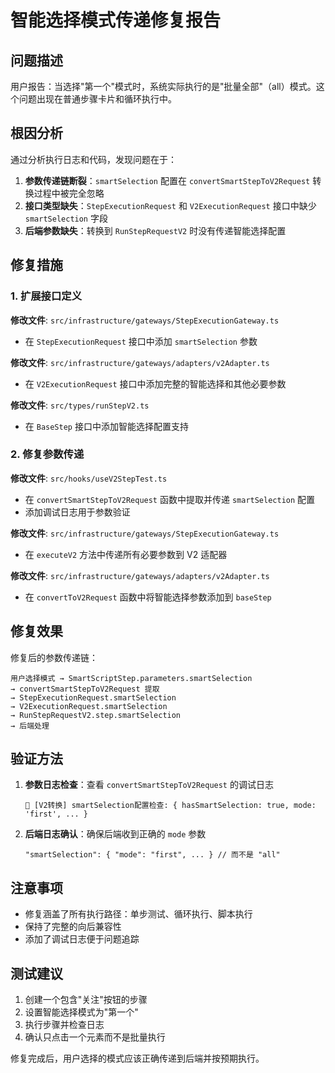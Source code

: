 # 智能选择模式传递修复报告

## 问题描述

用户报告：当选择"第一个"模式时，系统实际执行的是"批量全部"（all）模式。这个问题出现在普通步骤卡片和循环执行中。

## 根因分析

通过分析执行日志和代码，发现问题在于：

1. **参数传递链断裂**：`smartSelection` 配置在 `convertSmartStepToV2Request` 转换过程中被完全忽略
2. **接口类型缺失**：`StepExecutionRequest` 和 `V2ExecutionRequest` 接口中缺少 `smartSelection` 字段
3. **后端参数缺失**：转换到 `RunStepRequestV2` 时没有传递智能选择配置

## 修复措施

### 1. 扩展接口定义

**修改文件**: `src/infrastructure/gateways/StepExecutionGateway.ts`
- 在 `StepExecutionRequest` 接口中添加 `smartSelection` 参数

**修改文件**: `src/infrastructure/gateways/adapters/v2Adapter.ts`  
- 在 `V2ExecutionRequest` 接口中添加完整的智能选择和其他必要参数

**修改文件**: `src/types/runStepV2.ts`
- 在 `BaseStep` 接口中添加智能选择配置支持

### 2. 修复参数传递

**修改文件**: `src/hooks/useV2StepTest.ts`
- 在 `convertSmartStepToV2Request` 函数中提取并传递 `smartSelection` 配置
- 添加调试日志用于参数验证

**修改文件**: `src/infrastructure/gateways/StepExecutionGateway.ts`
- 在 `executeV2` 方法中传递所有必要参数到 V2 适配器

**修改文件**: `src/infrastructure/gateways/adapters/v2Adapter.ts`
- 在 `convertToV2Request` 函数中将智能选择参数添加到 `baseStep`

## 修复效果

修复后的参数传递链：

```
用户选择模式 → SmartScriptStep.parameters.smartSelection 
→ convertSmartStepToV2Request 提取
→ StepExecutionRequest.smartSelection 
→ V2ExecutionRequest.smartSelection
→ RunStepRequestV2.step.smartSelection
→ 后端处理
```

## 验证方法

1. **参数日志检查**：查看 `convertSmartStepToV2Request` 的调试日志
   ```
   🎯 [V2转换] smartSelection配置检查: { hasSmartSelection: true, mode: 'first', ... }
   ```

2. **后端日志确认**：确保后端收到正确的 `mode` 参数
   ```
   "smartSelection": { "mode": "first", ... } // 而不是 "all"
   ```

## 注意事项

- 修复涵盖了所有执行路径：单步测试、循环执行、脚本执行
- 保持了完整的向后兼容性
- 添加了调试日志便于问题追踪

## 测试建议

1. 创建一个包含"关注"按钮的步骤
2. 设置智能选择模式为"第一个"
3. 执行步骤并检查日志
4. 确认只点击一个元素而不是批量执行

修复完成后，用户选择的模式应该正确传递到后端并按预期执行。